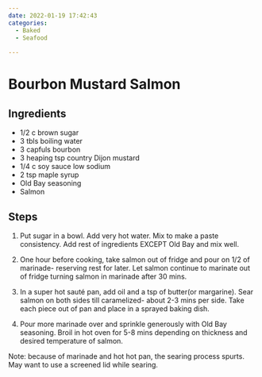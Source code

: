 ```yaml
---
date: 2022-01-19 17:42:43
categories:
  - Baked
  - Seafood
  
---
```


# Bourbon Mustard Salmon


## Ingredients
* 1/2 c brown sugar
* 3 tbls boiling water
* 3 capfuls bourbon
* 3 heaping tsp country Dijon mustard
* 1/4 c soy sauce low sodium
* 2 tsp maple syrup
* Old Bay seasoning 
* Salmon


## Steps
1. Put sugar in a bowl. Add very hot water. Mix to make a paste consistency. Add rest of ingredients EXCEPT Old Bay and mix well. 

2. One hour before cooking, take salmon out of fridge and pour on 1/2 of marinade- reserving rest for later. Let salmon continue to marinate out of fridge turning salmon in marinade after 30 mins. 

3. In a super hot sauté pan, add oil and a tsp of butter(or margarine). Sear salmon on both sides till caramelized- about 2-3 mins per side. Take each piece out of pan and place in a sprayed baking dish. 

4. Pour more marinade over and sprinkle generously with Old Bay seasoning. Broil in hot oven for 5-8 mins depending on thickness and desired temperature of salmon.

Note: because of marinade and hot hot pan, the searing process spurts. May want to use a screened lid while searing. 

